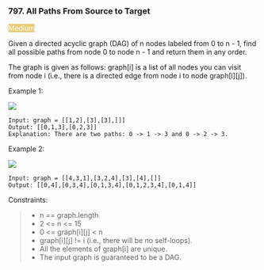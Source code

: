 ### 797. All Paths From Source to Target

<span style="background-color:e6cb78; color:white">Medium</span>

Given a directed acyclic graph (DAG) of n nodes labeled from 0 to n - 1, find all possible paths from node 0 to node n - 1 and return them in any order.

The graph is given as follows: graph[i] is a list of all nodes you can visit from node i (i.e., there is a directed edge from node i to node graph[i][j]).


Example 1:

![](https://assets.leetcode.com/uploads/2020/09/28/all_1.jpg)

    Input: graph = [[1,2],[3],[3],[]]
    Output: [[0,1,3],[0,2,3]]
    Explanation: There are two paths: 0 -> 1 -> 3 and 0 -> 2 -> 3.

Example 2:

![](https://assets.leetcode.com/uploads/2020/09/28/all_2.jpg)

    Input: graph = [[4,3,1],[3,2,4],[3],[4],[]]
    Output: [[0,4],[0,3,4],[0,1,3,4],[0,1,2,3,4],[0,1,4]]


Constraints:

> - n == graph.length
> - 2 <= n <= 15
> - 0 <= graph\[i]\[j] < n
> - graph\[i]\[j] != i (i.e., there will be no self-loops).
> - All the elements of graph\[i] are unique.
> - The input graph is guaranteed to be a DAG.

